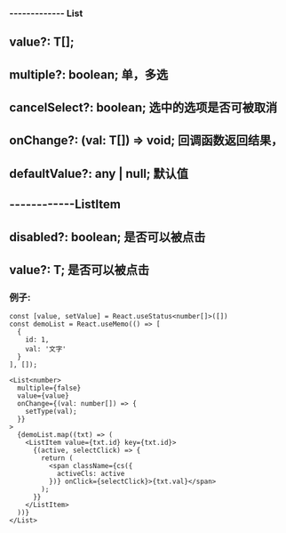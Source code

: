 ### ------------- List

## value?: T[];

## multiple?: boolean; 单，多选

## cancelSelect?: boolean; 选中的选项是否可被取消

## onChange?: (val: T[]) => void; 回调函数返回结果，

## defaultValue?: any | null; 默认值

## ------------ListItem

## disabled?: boolean; 是否可以被点击

## value?: T; 是否可以被点击

### 例子:

```
const [value, setValue] = React.useStatus<number[]>([])
const demoList = React.useMemo(() => [
  {
    id: 1,
    val: '文字'
  }
], []);

<List<number>
  multiple={false}
  value={value}
  onChange={(val: number[]) => {
    setType(val);
  }}
>
  {demoList.map((txt) => (
    <ListItem value={txt.id} key={txt.id}>
      {(active, selectClick) => {
        return (
          <span className={cs({
            activeCls: active
          })} onClick={selectClick}>{txt.val}</span>
        );
      }}
    </ListItem>
  ))}
</List>
```
